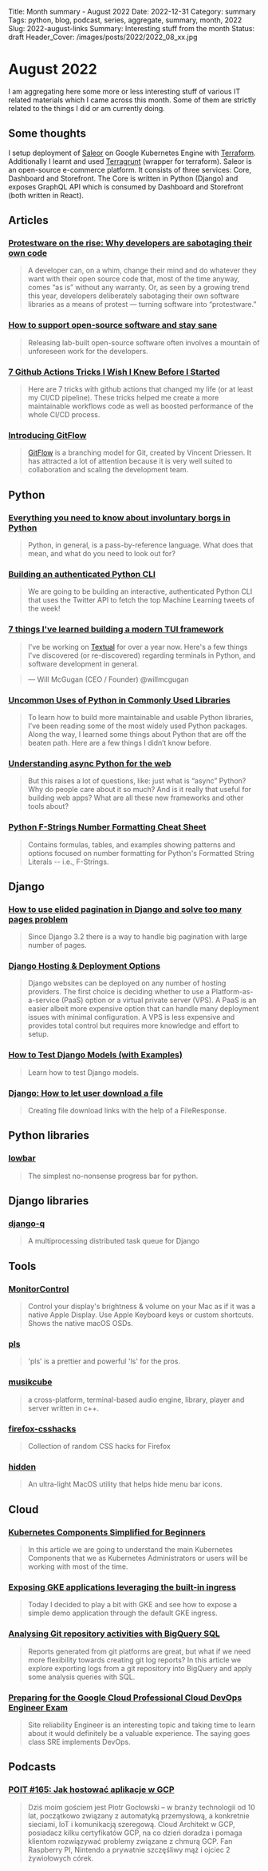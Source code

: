 Title: Month summary - August 2022
Date: 2022-12-31
Category: summary
Tags: python, blog, podcast, series, aggregate, summary, month, 2022
Slug: 2022-august-links
Summary: Interesting stuff from the month
Status: draft
Header_Cover: /images/posts/2022/2022_08_xx.jpg

# August 2022

I am aggregating here some more or less interesting stuff of various IT related materials which I came across this month.
Some of them are strictly related to the things I did or am currently doing.

## Some thoughts

I setup deployment of [Saleor](https://saleor.io/) on Google Kubernetes Engine with [Terraform](https://www.terraform.io/).
Additionally I learnt and used [Terragrunt](https://terragrunt.gruntwork.io/) (wrapper for terraform).
Saleor is an open-source e-commerce platform.
It consists of three services: Core, Dashboard and Storefront.
The Core is written in Python (Django) and exposes GraphQL API which is consumed by Dashboard and Storefront (both written in React).

## Articles

### [Protestware on the rise: Why developers are sabotaging their own code](https://techcrunch.com/2022/07/27/protestware-code-sabotage/)

> A developer can, on a whim, change their mind and do whatever they want with their open source code that, most of the time anyway, comes “as is” without any warranty.
> Or, as seen by a growing trend this year, developers deliberately sabotaging their own software libraries as a means of protest — turning software into “protestware.”

### [How to support open-source software and stay sane](https://www.nature.com/articles/d41586-019-02046-0)

> Releasing lab-built open-source software often involves a mountain of unforeseen work for the developers.

### [7 Github Actions Tricks I Wish I Knew Before I Started](https://yonatankra.com/7-github-actions-tricks-i-wish-i-knew-before-i-started/#6_Saving_Computation_Time_by_Stopping_Obsolete_Workflows)

> Here are 7 tricks with github actions that changed my life (or at least my CI/CD pipeline).
> These tricks helped me create a more maintainable workflows code as well as boosted performance of the whole CI/CD process.

### [Introducing GitFlow](https://datasift.github.io/gitflow/IntroducingGitFlow.html)

> [GitFlow](http://nvie.com/posts/a-successful-git-branching-model/) is a branching model for Git, created by Vincent Driessen.
> It has attracted a lot of attention because it is very well suited to collaboration and scaling the development team.

## Python

### [Everything you need to know about involuntary borgs in Python](https://bas.codes/posts/python-involuntary-borgs)

> Python, in general, is a pass-by-reference language. What does that mean, and what do you need to look out for?

### [Building an authenticated Python CLI](https://www.notia.ai/articles/building-an-authenticated-python-cli)

> We are going to be building an interactive, authenticated Python CLI that uses the Twitter API to fetch the top Machine Learning tweets of the week!

### [7 things I've learned building a modern TUI framework](https://www.textualize.io/blog/posts/7-things-about-terminals)

> I've be working on [Textual](https://github.com/Textualize/textual) for over a year now. Here's a few things I've discovered (or re-discovered) regarding terminals in Python, and software development in general.

> — Will McGugan (CEO / Founder) @willmcgugan

### [Uncommon Uses of Python in Commonly Used Libraries](https://eugeneyan.com/writing/uncommon-python/)

> To learn how to build more maintainable and usable Python libraries, I’ve been reading some of the most widely used Python packages. Along the way, I learned some things about Python that are off the beaten path. Here are a few things I didn’t know before.

### [Understanding async Python for the web](https://www.b-list.org/weblog/2022/aug/16/async)

> But this raises a lot of questions, like: just what is “async” Python? Why do people care about it so much? And is it really that useful for building web apps? What are all these new frameworks and other tools about?

### [Python F-Strings Number Formatting Cheat Sheet](https://cheatography.com/brianallan/cheat-sheets/python-f-strings-number-formatting/)

> Contains formulas, tables, and examples showing patterns and options focused on number formatting for Python's Formatted String Literals -- i.e., F-Strings.

## Django

### [How to use elided pagination in Django and solve too many pages problem](https://nemecek.be/blog/105/how-to-use-elided-pagination-in-django-and-solve-too-many-pages-problem)

> Since Django 3.2 there is a way to handle big pagination with large number of pages.

### [Django Hosting & Deployment Options](https://learndjango.com/tutorials/django-hosting-deployment-options)

> Django websites can be deployed on any number of hosting providers. The first choice is deciding whether to use a Platform-as-a-service (PaaS) option or a virtual private server (VPS). A PaaS is an easier albeit more expensive option that can handle many deployment issues with minimal configuration. A VPS is less expensive and provides total control but requires more knowledge and effort to setup.

### [How to Test Django Models (with Examples)](https://ctrlzblog.com/how-to-test-django-models-with-examples/)

> Learn how to test Django models.

### [Django: How to let user download a file](https://nemecek.be/blog/165/django-how-to-let-user-download-a-file)

> Creating file download links with the help of a FileResponse.

## Python libraries

### [lowbar](https://github.com/AnnikaV9/lowbar)

> The simplest no-nonsense progress bar for python.

## Django libraries

### [django-q](https://github.com/Koed00/django-q)

> A multiprocessing distributed task queue for Django

## Tools

### [MonitorControl](https://github.com/MonitorControl/MonitorControl)

> Control your display's brightness & volume on your Mac as if it was a native Apple Display. Use Apple Keyboard keys or custom shortcuts.
> Shows the native macOS OSDs.

### [pls](https://github.com/dhruvkb/pls)

> 'pls' is a prettier and powerful 'ls' for the pros.

### [musikcube](https://github.com/clangen/musikcube)

> a cross-platform, terminal-based audio engine, library, player and server written in c++.

### [firefox-csshacks](https://github.com/MrOtherGuy/firefox-csshacks/tree/master/chrome)

> Collection of random CSS hacks for Firefox

### [hidden](https://github.com/dwarvesf/hidden)

> An ultra-light MacOS utility that helps hide menu bar icons.

## Cloud

### [Kubernetes Components Simplified for Beginners](https://dev.to/iarchitsharma/kubernetes-components-simplified-for-beginners-19op)

> In this article we are going to understand the main Kubernetes Components that we as Kubernetes Administrators or users will be working with most of the time.

### [Exposing GKE applications leveraging the built-in ingress](https://medium.com/google-cloud/exposing-gke-applications-leveraging-the-built-in-ingress-e87b78e23e90)

> Today I decided to play a bit with GKE and see how to expose a simple demo application through the default GKE ingress.

### [Analysing Git repository activities with BigQuery SQL](https://medium.com/google-cloud/analysing-a-git-repository-activities-with-bigquery-sql-e40a6d85d667)

> Reports generated from git platforms are great, but what if we need more flexibility towards creating git log reports?
> In this article we explore exporting logs from a git repository into BigQuery and apply some analysis queries with SQL.

### [Preparing for the Google Cloud Professional Cloud DevOps Engineer Exam](https://medium.com/google-cloud/preparing-for-the-google-cloud-professional-cloud-devops-engineer-exam-30e9d5fe07e4)

> Site reliability Engineer is an interesting topic and taking time to learn about it would definitely be a valuable experience. The saying goes class SRE implements DevOps.

## Podcasts

### [POIT #165: Jak hostować aplikacje w GCP](https://porozmawiajmyoit.pl/poit-165-jak-hostowac-aplikacje-w-gcp/)

> Dziś moim gościem jest Piotr Gocłowski – w branży technologii od 10 lat, początkowo związany z automatyką przemysłową, a konkretnie sieciami, IoT i komunikacją szeregową.
> Cloud Architekt w GCP, posiadacz kilku certyfikatów GCP, na co dzień doradza i pomaga klientom rozwiązywać problemy związane z chmurą GCP.
> Fan Raspberry PI, Nintendo a prywatnie szczęśliwy mąż i ojciec 2 żywiołowych córek.
